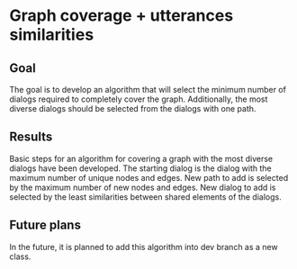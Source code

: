 # Graph coverage + utterances similarities

## Goal

The goal is to develop an algorithm that will select the minimum number of dialogs required to completely cover the graph. Additionally, the most diverse dialogs should be selected from the dialogs with one path.

## Results

Basic steps for an algorithm for covering a graph with the most diverse dialogs have been developed. The starting dialog is the dialog with the maximum number of unique nodes and edges. New path to add is selected by the maximum number of new nodes and edges. New dialog to add is selected by the least similarities between shared elements of the dialogs.

## Future plans

In the future, it is planned to add this algorithm into dev branch as a new class. 